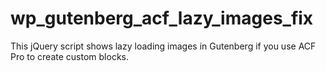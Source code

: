 # wp_gutenberg_acf_lazy_images_fix
This jQuery script shows lazy loading images in Gutenberg if you use ACF Pro to create custom blocks.
